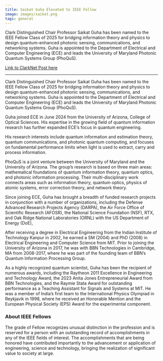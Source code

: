 ```yaml
---
title: Saikat Guha Elevated to IEEE Fellow
image: images/saikat.png
tags: general
---
```


Clark Distinguished Chair Professor Saikat Guha has been named to the IEEE Fellow Class of 2025 for bridging information theory and physics to design quantum-enhanced photonic sensing, communications, and networking systems. Guha is appointed to the Department of Electrical and Computer Engineering (ECE) and leads the University of Maryland Photonic Quantum Systems Group (PhoQuS).

[Link to ClarkNet Post here](https://eng.umd.edu/news/story/saikat-guha-elected-ieee-fellow)

---

Clark Distinguished Chair Professor Saikat Guha has been named to the IEEE Fellow Class of 2025 for bridging information theory and physics to design quantum-enhanced photonic sensing, communications, and networking systems. Guha is appointed to the Department of Electrical and Computer Engineering (ECE) and leads the University of Maryland Photonic Quantum Systems Group (PhoQuS).

Guha joined ECE in June 2024 from the University of Arizona, College of Optical Sciences. His expertise in the growing field of quantum information research has further expanded ECE’s focus in quantum engineering.

His research interests include quantum information and estimation theory, quantum communications, and photonic quantum computing, and focuses on fundamental performance limits when light is used to extract, carry and process information.

PhoQuS is a joint venture between the University of Maryland and the University of Arizona. The group’s research is based on three main areas: mathematical foundations of quantum information theory, quantum optics, and photonic information processing. Their multi-disciplinary work connects areas such as information theory, quantum optics, physics of atomic systems, error correction theory, and network theory.

Since joining ECE, Guha has brought a breadth of funded research projects in conjunction with a number of organizations, including the Defense Advanced Research Projects Agency (DARPA), the Air Force Office of Scientific Research (AFOSR), the National Science Foundation (NSF), RTX, and Oak Ridge National Laboratories (ORNL) with the US Department of Energy (DoE),  

After receiving a degree in Electrical Engineering from the Indian Institute of Technology Kanpur in 2002, he earned a SM (2004) and PhD (2008) in Electrical Engineering and Computer Science from MIT. Prior to joining the University of Arizona in 2017, he was with BBN Technologies in Cambridge, MA from 2008-2017, where he was part of the founding team of BBN’s Quantum Information Processing Group.

As a highly recognized quantum scientist, Guha has been the recipient of numerous awards, including the Raytheon 2011 Excellence in Engineering and Technology Award, the 2023 Anita Jones Entrepreneurial Award from BBN Technologies, and the Raymie Stata Award for outstanding performance as a Teaching Assistant for Signals and Systems at MIT. He was a member of India’s first team to the International Physics Olympiad in Reykjavik in 1998, where he received an Honorable Mention and the European Physical Society (EPS) Award for the experimental component.

### About IEEE Fellows

The grade of Fellow recognizes unusual distinction in the profession and is reserved for a person with an outstanding record of accomplishments in any of the IEEE fields of interest. The accomplishments that are being honored have contributed importantly to the advancement or application of engineering, science and technology, bringing the realization of significant value to society at large.
